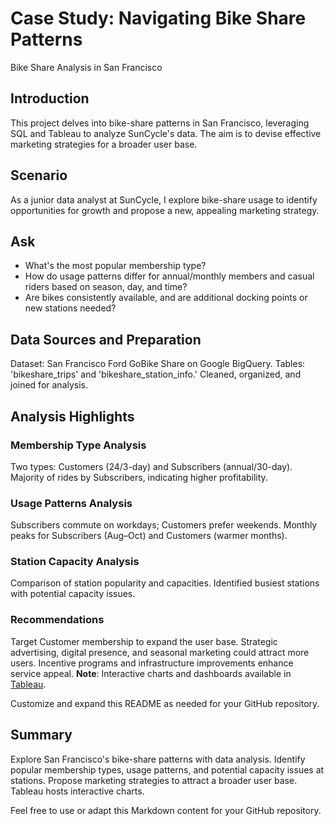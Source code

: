 # Case Study: Navigating Bike Share Patterns

Bike Share Analysis in San Francisco

## Introduction

This project delves into bike-share patterns in San Francisco, leveraging SQL and Tableau to analyze SunCycle's data. The aim is to devise effective marketing strategies for a broader user base.

## Scenario

As a junior data analyst at SunCycle, I explore bike-share usage to identify opportunities for growth and propose a new, appealing marketing strategy.

## Ask

- What's the most popular membership type?
- How do usage patterns differ for annual/monthly members and casual riders based on season, day, and time?
- Are bikes consistently available, and are additional docking points or new stations needed?

## Data Sources and Preparation

Dataset: San Francisco Ford GoBike Share on Google BigQuery.
Tables: 'bikeshare_trips' and 'bikeshare_station_info.'
Cleaned, organized, and joined for analysis.

## Analysis Highlights

### Membership Type Analysis
Two types: Customers (24/3-day) and Subscribers (annual/30-day).
Majority of rides by Subscribers, indicating higher profitability.

### Usage Patterns Analysis
Subscribers commute on workdays; Customers prefer weekends.
Monthly peaks for Subscribers (Aug–Oct) and Customers (warmer months).

### Station Capacity Analysis
Comparison of station popularity and capacities.
Identified busiest stations with potential capacity issues.

### Recommendations

Target Customer membership to expand the user base.
Strategic advertising, digital presence, and seasonal marketing could attract more users.
Incentive programs and infrastructure improvements enhance service appeal.
**Note**: Interactive charts and dashboards available in [Tableau](https://public.tableau.com/views/NavigatingBikeSharePatterns/Dashboard3?:language=en-GB&:display_count=n&:origin=viz_share_link).

Customize and expand this README as needed for your GitHub repository.

## Summary

Explore San Francisco's bike-share patterns with data analysis. Identify popular membership types, usage patterns, and potential capacity issues at stations. Propose marketing strategies to attract a broader user base. Tableau hosts interactive charts.

Feel free to use or adapt this Markdown content for your GitHub repository.
